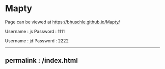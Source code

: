 # Mapty
 
Page can be viewed at https://bhuschle.github.io/Mapty/

Username : js
Password : 1111

Username : jd
Password : 2222

---
permalink : /index.html
---
